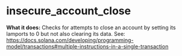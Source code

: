 # insecure_account_close

**What it does:** Checks for attempts to close an account by setting its lamports to 0 but
not also clearing its data. See:
https://docs.solana.com/developing/programming-model/transactions#multiple-instructions-in-a-single-transaction
